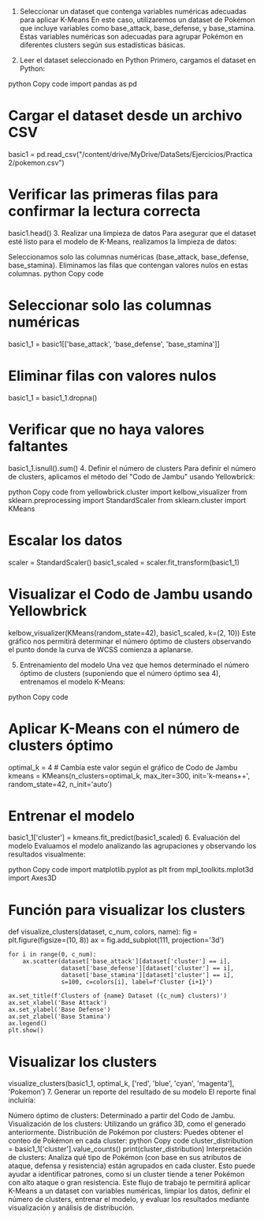 1. Seleccionar un dataset que contenga variables numéricas adecuadas para aplicar K-Means
En este caso, utilizaremos un dataset de Pokémon que incluye variables como base_attack, base_defense, y base_stamina. Estas variables numéricas son adecuadas para agrupar Pokémon en diferentes clusters según sus estadísticas básicas.

2. Leer el dataset seleccionado en Python
Primero, cargamos el dataset en Python:

python
Copy code
import pandas as pd

# Cargar el dataset desde un archivo CSV
basic1 = pd.read_csv("/content/drive/MyDrive/DataSets/Ejercicios/Practica 2/pokemon.csv")

# Verificar las primeras filas para confirmar la lectura correcta
basic1.head()
3. Realizar una limpieza de datos
Para asegurar que el dataset esté listo para el modelo de K-Means, realizamos la limpieza de datos:

Seleccionamos solo las columnas numéricas (base_attack, base_defense, base_stamina).
Eliminamos las filas que contengan valores nulos en estas columnas.
python
Copy code
# Seleccionar solo las columnas numéricas
basic1_1 = basic1[['base_attack', 'base_defense', 'base_stamina']]

# Eliminar filas con valores nulos
basic1_1 = basic1_1.dropna()

# Verificar que no haya valores faltantes
basic1_1.isnull().sum()
4. Definir el número de clusters
Para definir el número de clusters, aplicamos el método del "Codo de Jambu" usando Yellowbrick:

python
Copy code
from yellowbrick.cluster import kelbow_visualizer
from sklearn.preprocessing import StandardScaler
from sklearn.cluster import KMeans

# Escalar los datos
scaler = StandardScaler()
basic1_scaled = scaler.fit_transform(basic1_1)

# Visualizar el Codo de Jambu usando Yellowbrick
kelbow_visualizer(KMeans(random_state=42), basic1_scaled, k=(2, 10))
Este gráfico nos permitirá determinar el número óptimo de clusters observando el punto donde la curva de WCSS comienza a aplanarse.

5. Entrenamiento del modelo
Una vez que hemos determinado el número óptimo de clusters (suponiendo que el número óptimo sea 4), entrenamos el modelo K-Means:

python
Copy code
# Aplicar K-Means con el número de clusters óptimo
optimal_k = 4  # Cambia este valor según el gráfico de Codo de Jambu
kmeans = KMeans(n_clusters=optimal_k, max_iter=300, init='k-means++', random_state=42, n_init='auto')

# Entrenar el modelo
basic1_1['cluster'] = kmeans.fit_predict(basic1_scaled)
6. Evaluación del modelo
Evaluamos el modelo analizando las agrupaciones y observando los resultados visualmente:

python
Copy code
import matplotlib.pyplot as plt
from mpl_toolkits.mplot3d import Axes3D

# Función para visualizar los clusters
def visualize_clusters(dataset, c_num, colors, name):
    fig = plt.figure(figsize=(10, 8))
    ax = fig.add_subplot(111, projection='3d')

    for i in range(0, c_num):
        ax.scatter(dataset['base_attack'][dataset['cluster'] == i],
                   dataset['base_defense'][dataset['cluster'] == i],
                   dataset['base_stamina'][dataset['cluster'] == i],
                   s=100, c=colors[i], label=f'Cluster {i+1}')

    ax.set_title(f'Clusters of {name} Dataset ({c_num} clusters)')
    ax.set_xlabel('Base Attack')
    ax.set_ylabel('Base Defense')
    ax.set_zlabel('Base Stamina')
    ax.legend()
    plt.show()

# Visualizar los clusters
visualize_clusters(basic1_1, optimal_k, ['red', 'blue', 'cyan', 'magenta'], 'Pokemon')
7. Generar un reporte del resultado de su modelo
El reporte final incluiría:

Número óptimo de clusters: Determinado a partir del Codo de Jambu.
Visualización de los clusters: Utilizando un gráfico 3D, como el generado anteriormente.
Distribución de Pokémon por clusters: Puedes obtener el conteo de Pokémon en cada cluster:
python
Copy code
cluster_distribution = basic1_1['cluster'].value_counts()
print(cluster_distribution)
Interpretación de clusters: Analiza qué tipo de Pokémon (con base en sus atributos de ataque, defensa y resistencia) están agrupados en cada cluster. Esto puede ayudar a identificar patrones, como si un cluster tiende a tener Pokémon con alto ataque o gran resistencia.
Este flujo de trabajo te permitirá aplicar K-Means a un dataset con variables numéricas, limpiar los datos, definir el número de clusters, entrenar el modelo, y evaluar los resultados mediante visualización y análisis de distribución.
